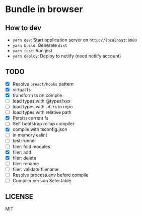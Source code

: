 # Bundle in browser

## How to dev

- `yarn dev`: Start application server on `http://localhost:8080`
- `yarn build`: Generate `dist`
- `yarn test`: Run jest
- `yarn deploy`: Deploy to netlify (need netlify account)

## TODO

- [x] Resolve `preact/hooks` pattern
- [x] virtual fs
- [x] transform ts on compile
- [ ] load types with @types/xxx
- [ ] load types with `.d.ts` in repo
- [ ] load types with relative path
- [x] Persist current fs
- [ ] Self bootstrap rollup compiler
- [x] compile with tsconfig.json
- [ ] in memory eslint
- [ ] test-runner
- [ ] filer: fold modules
- [x] filer: add
- [x] filer: delete
- [ ] filer: rename
- [ ] filer: validate filename
- [ ] Resolve process.env before compile
- [ ] Compiler version Selectable

## LICENSE

MIT
